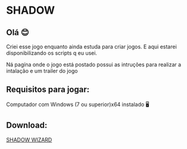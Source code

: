 # SHADOW
## Olá  :blush:

Criei esse jogo enquanto ainda estuda para criar jogos. E aqui estarei disponibilizando os scripts q eu usei.

Ná pagína onde o jogo está postado possui as intruções para realizar a intalação e um trailer do jogo

## Requisitos para jogar:

Computador com Windows (7 ou superior)x64 instalado :desktop_computer:

## Download:

[SHADOW WIZARD](https://c0ruj4.itch.io/shadow-wizard)
